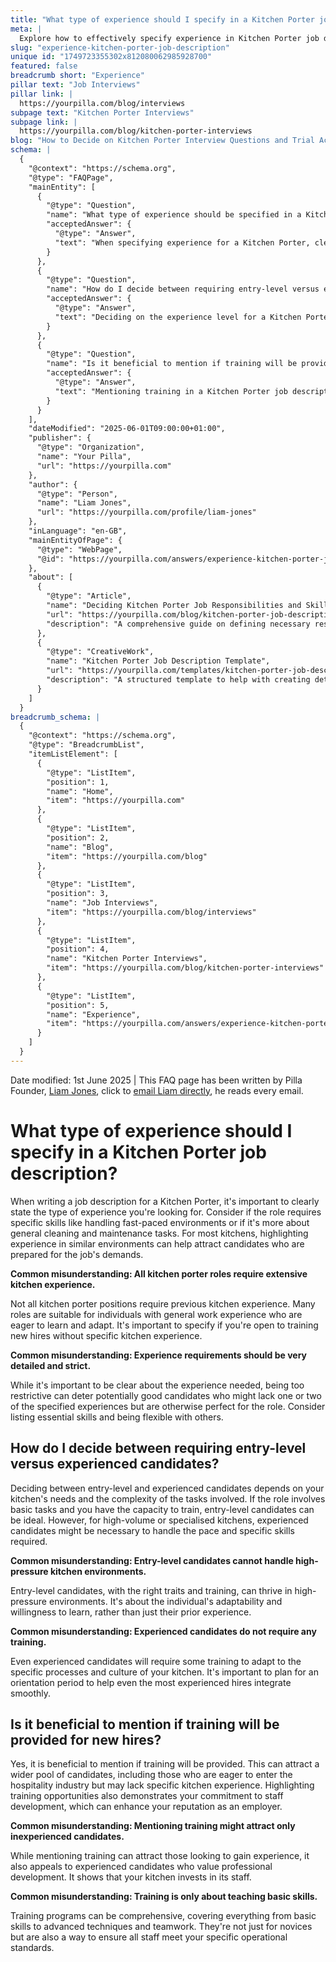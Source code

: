 ```yaml
---
title: "What type of experience should I specify in a Kitchen Porter job description?"
meta: |
  Explore how to effectively specify experience in Kitchen Porter job descriptions, decide between entry-level or experienced candidates, and the benefits of offering training.
slug: "experience-kitchen-porter-job-description"
unique id: "1749723355302x812080062985928700"
featured: false
breadcrumb short: "Experience"
pillar text: "Job Interviews"
pillar link: |
  https://yourpilla.com/blog/interviews
subpage text: "Kitchen Porter Interviews"
subpage link: |
  https://yourpilla.com/blog/kitchen-porter-interviews
blog: "How to Decide on Kitchen Porter Interview Questions and Trial Activities"
schema: |
  {
    "@context": "https://schema.org",
    "@type": "FAQPage",
    "mainEntity": [
      {
        "@type": "Question",
        "name": "What type of experience should be specified in a Kitchen Porter job description?",
        "acceptedAnswer": {
          "@type": "Answer",
          "text": "When specifying experience for a Kitchen Porter, clear communication is key. Consider including skills for fast-paced environments or general cleaning and maintenance. Highlight relevant experience in similar environments, and specify if the role is open to individuals without kitchen experience who are willing to learn and adapt. Flexibility with experience requirements can help attract a wider range of suitable candidates."
        }
      },
      {
        "@type": "Question",
        "name": "How do I decide between requiring entry-level versus experienced candidates for a Kitchen Porter?",
        "acceptedAnswer": {
          "@type": "Answer",
          "text": "Deciding on the experience level for a Kitchen Porter depends on the kitchen's needs and task complexity. For basic tasks, entry-level candidates who are trainable could be ideal. For high-volume or specialised kitchens, experienced candidates are preferable to effectively handle the pace and skills required. Consider the adaptability and willingness of the candidate to learn, which can be as crucial as existing experience."
        }
      },
      {
        "@type": "Question",
        "name": "Is it beneficial to mention if training will be provided for new hires in a Kitchen Porter job description?",
        "acceptedAnswer": {
          "@type": "Answer",
          "text": "Mentioning training in a Kitchen Porter job description is beneficial as it attracts a broader candidate pool, including those eager to enter the hospitality industry. Demonstrating a commitment to staff development through training opportunities can also enhance your reputation as an employer. Training is valuable for teaching both basic and advanced skills, ensuring all staff meet operational standards."
        }
      }
    ],
    "dateModified": "2025-06-01T09:00:00+01:00",
    "publisher": {
      "@type": "Organization",
      "name": "Your Pilla",
      "url": "https://yourpilla.com"
    },
    "author": {
      "@type": "Person",
      "name": "Liam Jones",
      "url": "https://yourpilla.com/profile/liam-jones"
    },
    "inLanguage": "en-GB",
    "mainEntityOfPage": {
      "@type": "WebPage",
      "@id": "https://yourpilla.com/answers/experience-kitchen-porter-job-description"
    },
    "about": [
      {
        "@type": "Article",
        "name": "Deciding Kitchen Porter Job Responsibilities and Skills",
        "url": "https://yourpilla.com/blog/kitchen-porter-job-description",
        "description": "A comprehensive guide on defining necessary responsibilities and skills for a Kitchen Porter, aiding in effective job description creation."
      },
      {
        "@type": "CreativeWork",
        "name": "Kitchen Porter Job Description Template",
        "url": "https://yourpilla.com/templates/kitchen-porter-job-description",
        "description": "A structured template to help with creating detailed job descriptions for Kitchen Porter roles, adaptable to different needs."
      }
    ]
  }
breadcrumb_schema: |
  {
    "@context": "https://schema.org",
    "@type": "BreadcrumbList",
    "itemListElement": [
      {
        "@type": "ListItem",
        "position": 1,
        "name": "Home",
        "item": "https://yourpilla.com"
      },
      {
        "@type": "ListItem",
        "position": 2,
        "name": "Blog",
        "item": "https://yourpilla.com/blog"
      },
      {
        "@type": "ListItem",
        "position": 3,
        "name": "Job Interviews",
        "item": "https://yourpilla.com/blog/interviews"
      },
      {
        "@type": "ListItem",
        "position": 4,
        "name": "Kitchen Porter Interviews",
        "item": "https://yourpilla.com/blog/kitchen-porter-interviews"
      },
      {
        "@type": "ListItem",
        "position": 5,
        "name": "Experience",
        "item": "https://yourpilla.com/answers/experience-kitchen-porter-job-description"
      }
    ]
  }
---
```


Date modified: 1st June 2025 | This FAQ page has been written by Pilla Founder, [Liam Jones](https://yourpilla.com/profile/liam-jones), click to [email Liam directly](https://mailto:liam@yourpilla.com), he reads every email.

# What type of experience should I specify in a Kitchen Porter job description?

When writing a job description for a Kitchen Porter, it's important to clearly state the type of experience you're looking for. Consider if the role requires specific skills like handling fast-paced environments or if it's more about general cleaning and maintenance tasks. For most kitchens, highlighting experience in similar environments can help attract candidates who are prepared for the job's demands.

**Common misunderstanding: All kitchen porter roles require extensive kitchen experience.**

Not all kitchen porter positions require previous kitchen experience. Many roles are suitable for individuals with general work experience who are eager to learn and adapt. It's important to specify if you're open to training new hires without specific kitchen experience.

**Common misunderstanding: Experience requirements should be very detailed and strict.**

While it's important to be clear about the experience needed, being too restrictive can deter potentially good candidates who might lack one or two of the specified experiences but are otherwise perfect for the role. Consider listing essential skills and being flexible with others.

## How do I decide between requiring entry-level versus experienced candidates?

Deciding between entry-level and experienced candidates depends on your kitchen's needs and the complexity of the tasks involved. If the role involves basic tasks and you have the capacity to train, entry-level candidates can be ideal. However, for high-volume or specialised kitchens, experienced candidates might be necessary to handle the pace and specific skills required.

**Common misunderstanding: Entry-level candidates cannot handle high-pressure kitchen environments.**

Entry-level candidates, with the right traits and training, can thrive in high-pressure environments. It's about the individual's adaptability and willingness to learn, rather than just their prior experience.

**Common misunderstanding: Experienced candidates do not require any training.**

Even experienced candidates will require some training to adapt to the specific processes and culture of your kitchen. It's important to plan for an orientation period to help even the most experienced hires integrate smoothly.

## Is it beneficial to mention if training will be provided for new hires?

Yes, it is beneficial to mention if training will be provided. This can attract a wider pool of candidates, including those who are eager to enter the hospitality industry but may lack specific kitchen experience. Highlighting training opportunities also demonstrates your commitment to staff development, which can enhance your reputation as an employer.

**Common misunderstanding: Mentioning training might attract only inexperienced candidates.**

While mentioning training can attract those looking to gain experience, it also appeals to experienced candidates who value professional development. It shows that your kitchen invests in its staff.

**Common misunderstanding: Training is only about teaching basic skills.**

Training programs can be comprehensive, covering everything from basic skills to advanced techniques and teamwork. They're not just for novices but are also a way to ensure all staff meet your specific operational standards.